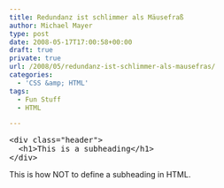 ```yaml
---
title: Redundanz ist schlimmer als Mäusefraß
author: Michael Mayer
type: post
date: 2008-05-17T17:00:58+00:00
draft: true
private: true
url: /2008/05/redundanz-ist-schlimmer-als-mausefras/
categories:
  - 'CSS &amp; HTML'
tags:
  - Fun Stuff
  - HTML

---
```

<pre>&lt;div class="header"&gt;
  &lt;h1&gt;This is a subheading&lt;/h1&gt;
&lt;/div&gt;</pre>

This is how NOT to define a subheading in HTML.